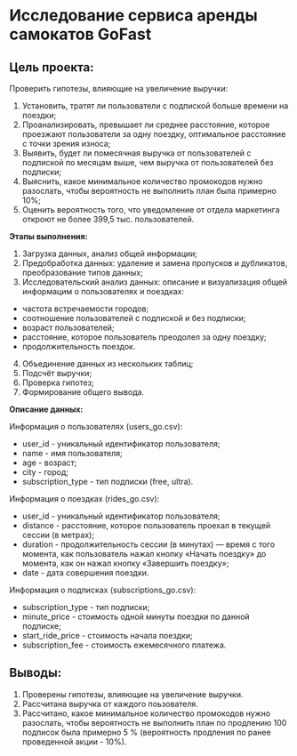 # Исследование сервиса аренды самокатов GoFast

## Цель проекта:
Проверить гипотезы, влияющие на увеличение выручки:
1. Установить, тратят ли пользователи с подпиской больше времени на поездки;
2. Проанализировать, превышает ли среднее расстояние, которое проезжают пользователи за одну поездку, оптимальное расстояние с точки зрения износа;
3. Выявить, будет ли помесячная выручка от пользователей с подпиской по месяцам выше, чем выручка от пользователей без подписки;
4. Выяснить, какое минимальное количество промокодов нужно разослать, чтобы вероятность не выполнить план была примерно 10%;
5. Оценить вероятность того, что уведомление от отдела маркетинга откроют не более 399,5 тыс. пользователей.

    
<b>Этапы выполнения:</b> 
1. Загрузка данных, анализ общей информации;
2. Предобработка данных: удаление и замена пропусков и дубликатов, преобразование типов данных;
3. Исследовательский анализ данных: описание и визуализация общей информацим о пользователях и поездках:
* частота встречаемости городов;
* соотношение пользователей с подпиской и без подписки;
* возраст пользователей;
* расстояние, которое пользователь преодолел за одну поездку;
* продолжительность поездок.
4. Объединение данных из нескольких таблиц;
5. Подсчёт выручки;
6. Проверка гипотез;
4. Формирование общего вывода.
    
<b>Описание данных:</b> 

Информация о пользователях (users_go.csv):
* user_id - уникальный идентификатор пользователя;
* name - имя пользователя;
* age - возраст;
* city - город;
* subscription_type - тип подписки (free, ultra).

Информация о поездках (rides_go.csv):
* user_id - уникальный идентификатор пользователя;
* distance - расстояние, которое пользователь проехал в текущей сессии (в метрах);
* duration - продолжительность сессии (в минутах) — время с того момента, как пользователь нажал кнопку «Начать поездку» до момента, как он нажал кнопку «Завершить поездку»;
* date - дата совершения поездки.

Информация о подписках (subscriptions_go.csv):
* subscription_type - тип подписки;
* minute_price - стоимость одной минуты поездки по данной подписке;
* start_ride_price - стоимость начала поездки;
* subscription_fee - стоимость ежемесячного платежа.

## Выводы:
1. Проверены гипотезы, влияющие на увеличение выручки.
2. Рассчитана выручка от каждого поьзователя.
3. Рассчитано, какое минимальное количество промокодов нужно разослать, чтобы вероятность не выполнить план по продлению 100 подписок была примерно 5 % (вероятность продления по ранее проведенной акции - 10%).

